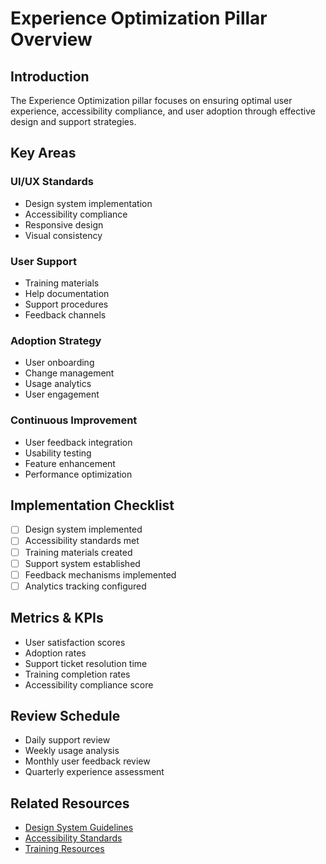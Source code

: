 # Experience Optimization Pillar Overview

## Introduction
The Experience Optimization pillar focuses on ensuring optimal user experience, accessibility compliance, and user adoption through effective design and support strategies.

## Key Areas

### UI/UX Standards
- Design system implementation
- Accessibility compliance
- Responsive design
- Visual consistency

### User Support
- Training materials
- Help documentation
- Support procedures
- Feedback channels

### Adoption Strategy
- User onboarding
- Change management
- Usage analytics
- User engagement

### Continuous Improvement
- User feedback integration
- Usability testing
- Feature enhancement
- Performance optimization

## Implementation Checklist
- [ ] Design system implemented
- [ ] Accessibility standards met
- [ ] Training materials created
- [ ] Support system established
- [ ] Feedback mechanisms implemented
- [ ] Analytics tracking configured

## Metrics & KPIs
- User satisfaction scores
- Adoption rates
- Support ticket resolution time
- Training completion rates
- Accessibility compliance score

## Review Schedule
- Daily support review
- Weekly usage analysis
- Monthly user feedback review
- Quarterly experience assessment

## Related Resources
- [Design System Guidelines](design-system)
- [Accessibility Standards](accessibility)
- [Training Resources](training) 